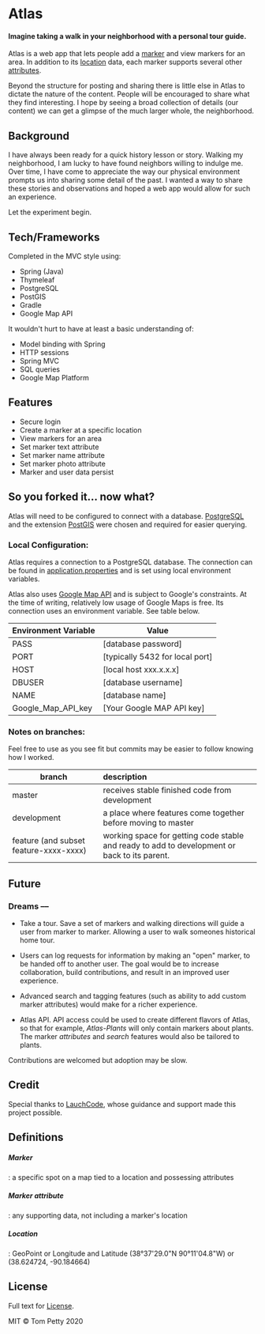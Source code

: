 # Atlas
#### Imagine taking a walk in your neighborhood with a personal tour guide.

Atlas is a web app that lets people add a [marker](#marker) and view markers for an area. In addition to its [location](#location) data, each marker supports several other [attributes](#marker-attribute). 

Beyond the structure for posting and sharing there is little else in Atlas to dictate the nature of the content. People will be encouraged to share what they find interesting. I hope by seeing a broad collection of details (our content) we can get a glimpse of the much larger whole, the neighborhood.
## Background
I have always been ready for a quick history lesson or story. Walking my neighborhood, I am lucky to have found neighbors willing to indulge me. Over time, I have come to appreciate the way our physical environment prompts us into sharing some detail of the past. I wanted a way to share these stories and observations and hoped a web app would allow for such an experience. 

Let the experiment begin.
## Tech/Frameworks
Completed in the MVC style using:
- Spring (Java)
- Thymeleaf
- PostgreSQL
- PostGIS
- Gradle
- Google Map API

It wouldn't hurt to have at least a basic understanding of:
- Model binding with Spring
- HTTP sessions
- Spring MVC
- SQL queries
- Google Map Platform
    
## Features
- Secure login
- Create a marker at a specific location
- View markers for an area
- Set marker text attribute
- Set marker name attribute
- Set marker photo attribute
- Marker and user data persist


## So you forked it... now what?

Atlas will need to be configured to connect with a database.
[PostgreSQL](https://www.postgresql.org) and the extension [PostGIS](https://postgis.net) were chosen and required for easier querying.

### Local Configuration:
Atlas requires a connection to a PostgreSQL database. The connection can be found in [application.properties](src/main/resources/application.properties) and is set using local environment variables.

Atlas also uses [Google Map API](https://developers.google.com/maps/documentation) and is subject to Google's constraints. At the time of writing, relatively low usage of Google Maps is free. Its connection uses an environment variable. See table below.

Environment Variable | Value
-------- | ---------
PASS| [database password]
PORT| [typically 5432 for local port]
HOST| [local host xxx.x.x.x]
DBUSER| [database username]
NAME| [database name]
Google_Map_API_key | [Your Google MAP API key]

### Notes on branches:
Feel free to use as you see fit but commits may be easier to follow knowing how I worked.

branch | description
------ | :-----------
master | receives stable finished code from development
development | a place where features come together before moving to master
feature (and subset feature-xxxx-xxxx) | working space for getting code stable and ready to add to development or back to its parent.


## Future
### Dreams ––

- Take a tour. Save a set of markers and walking directions will guide a user from marker to marker. Allowing a user to walk someones historical home tour.

- Users can log requests for information by making an "open" marker, to be handed off to another user. The goal would be to increase collaboration, build contributions, and result in an improved user experience. 

- Advanced search and tagging features (such as ability to add custom marker attributes) would make for a richer experience.

- Atlas API. API access could be used to create different flavors of Atlas, so that for example, *Atlas-Plants* will only contain markers about plants. The marker *attributes* and *search* features would also be tailored to plants.  

Contributions are welcomed but adoption may be slow.

## Credit
Special thanks to [LauchCode](https://www.launchcode.org/), whose guidance and support made this project possible.

## Definitions
##### Marker
: a specific spot on a map tied to a location and possessing attributes
##### Marker attribute
: any supporting data, not including a marker's location
##### Location 
: GeoPoint or Longitude and Latitude (38°37'29.0"N 90°11'04.8"W) or (38.624724, -90.184664)

## License
Full text for [License](LICENSE.txt).

MIT © Tom Petty 2020

